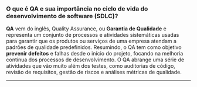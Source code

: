 ### O que é QA e sua importância no ciclo de vida do desenvolvimento de software (SDLC)?

**QA** vem do inglês, Quality Assurance, ou **Garantia de Qualidade** e representa um conjunto de processos e atividades sistemáticas usadas para garantir que os produtos ou serviços de uma empresa atendam a padrões de qualidade predefinidos. Resumindo, o QA tem como objetivo **prevenir defeitos** e falhas desde o início do projeto, focando na melhoria contínua dos processos de desenvolvimento.
O QA abrange uma série de atividades que vão muito além dos testes, como auditorias de código, revisão de requisitos, gestão de riscos e análises métricas de qualidade.

---



